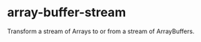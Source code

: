 array-buffer-stream
===================

Transform a stream of Arrays to or from a stream of ArrayBuffers.

